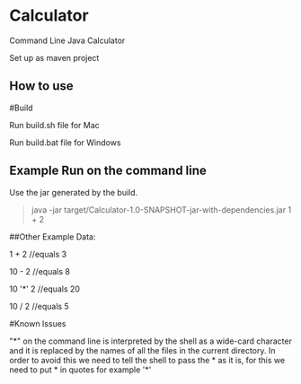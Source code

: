 # Calculator
Command Line Java Calculator

Set up as maven project 

## How to use

#Build

Run build.sh file for Mac

Run build.bat file for Windows


## Example Run on the command line
Use the jar generated by the build.

>java -jar target/Calculator-1.0-SNAPSHOT-jar-with-dependencies.jar 1 + 2 

##Other Example Data:

1 + 2             //equals 3

10 - 2            //equals 8

10 '*' 2          //equals 20

10 / 2            //equals 5 

#Known Issues

"\*" on the command line is interpreted by the shell as a wide-card character and it is replaced by the names of all the files in the current directory.
In order to avoid this we need to tell the shell to pass the \* as it is, for this we need to put * in quotes for example '\*'    